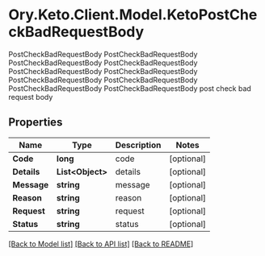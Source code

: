# Ory.Keto.Client.Model.KetoPostCheckBadRequestBody
PostCheckBadRequestBody PostCheckBadRequestBody PostCheckBadRequestBody PostCheckBadRequestBody PostCheckBadRequestBody PostCheckBadRequestBody PostCheckBadRequestBody PostCheckBadRequestBody PostCheckBadRequestBody PostCheckBadRequestBody post check bad request body

## Properties

Name | Type | Description | Notes
------------ | ------------- | ------------- | -------------
**Code** | **long** | code | [optional] 
**Details** | **List&lt;Object&gt;** | details | [optional] 
**Message** | **string** | message | [optional] 
**Reason** | **string** | reason | [optional] 
**Request** | **string** | request | [optional] 
**Status** | **string** | status | [optional] 

[[Back to Model list]](../README.md#documentation-for-models) [[Back to API list]](../README.md#documentation-for-api-endpoints) [[Back to README]](../README.md)

